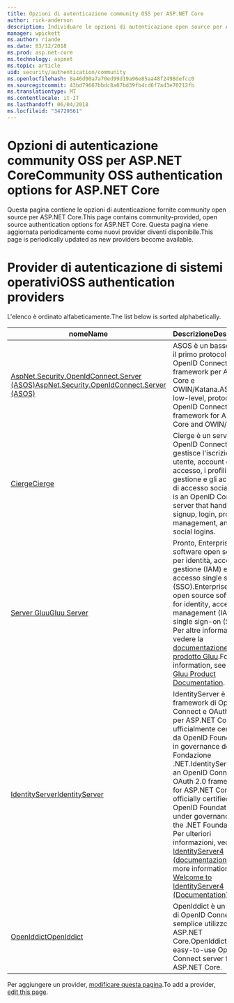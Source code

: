 ```yaml
---
title: Opzioni di autenticazione community OSS per ASP.NET Core
author: rick-anderson
description: Individuare le opzioni di autenticazione open source per ASP.NET Core.
manager: wpickett
ms.author: riande
ms.date: 03/12/2018
ms.prod: asp.net-core
ms.technology: aspnet
ms.topic: article
uid: security/authentication/community
ms.openlocfilehash: 8a46d00a7a70ed99d19a96e85aa48f2498defcc0
ms.sourcegitcommit: 43bd79667bbdc8a07bd39fb4cd6f7ad3e70212fb
ms.translationtype: MT
ms.contentlocale: it-IT
ms.lasthandoff: 06/04/2018
ms.locfileid: "34729561"
---
```

# <a name="community-oss-authentication-options-for-aspnet-core"></a><span data-ttu-id="bc091-103">Opzioni di autenticazione community OSS per ASP.NET Core</span><span class="sxs-lookup"><span data-stu-id="bc091-103">Community OSS authentication options for ASP.NET Core</span></span>

<span data-ttu-id="bc091-104">Questa pagina contiene le opzioni di autenticazione fornite community open source per ASP.NET Core.</span><span class="sxs-lookup"><span data-stu-id="bc091-104">This page contains community-provided, open source authentication options for ASP.NET Core.</span></span> <span data-ttu-id="bc091-105">Questa pagina viene aggiornata periodicamente come nuovi provider diventi disponibile.</span><span class="sxs-lookup"><span data-stu-id="bc091-105">This page is periodically updated as new providers become available.</span></span>

# <a name="oss-authentication-providers"></a><span data-ttu-id="bc091-106">Provider di autenticazione di sistemi operativi</span><span class="sxs-lookup"><span data-stu-id="bc091-106">OSS authentication providers</span></span>

<span data-ttu-id="bc091-107">L'elenco è ordinato alfabeticamente.</span><span class="sxs-lookup"><span data-stu-id="bc091-107">The list below is sorted alphabetically.</span></span>

| <span data-ttu-id="bc091-108">nome</span><span class="sxs-lookup"><span data-stu-id="bc091-108">Name</span></span> | <span data-ttu-id="bc091-109">Descrizione</span><span class="sxs-lookup"><span data-stu-id="bc091-109">Description</span></span> |
| ---- | ----------- |
| [<span data-ttu-id="bc091-110">AspNet.Security.OpenIdConnect.Server (ASOS)</span><span class="sxs-lookup"><span data-stu-id="bc091-110">AspNet.Security.OpenIdConnect.Server (ASOS)</span></span>](https://github.com/aspnet-contrib/AspNet.Security.OpenIdConnect.Server) | <span data-ttu-id="bc091-111">ASOS è un basso livello, il primo protocollo OpenID Connect server framework per ASP.NET Core e OWIN/Katana.</span><span class="sxs-lookup"><span data-stu-id="bc091-111">ASOS is a low-level, protocol-first OpenID Connect server framework for ASP.NET Core and OWIN/Katana.</span></span> |
| [<span data-ttu-id="bc091-112">Cierge</span><span class="sxs-lookup"><span data-stu-id="bc091-112">Cierge</span></span>](https://github.com/pwdless/Cierge) | <span data-ttu-id="bc091-113">Cierge è un server di OpenID Connect che gestisce l'iscrizione utente, account di accesso, i profili, gestione e gli account di accesso social.</span><span class="sxs-lookup"><span data-stu-id="bc091-113">Cierge is an OpenID Connect server that handles user signup, login, profiles, management, and social logins.</span></span> |
| [<span data-ttu-id="bc091-114">Server Gluu</span><span class="sxs-lookup"><span data-stu-id="bc091-114">Gluu Server</span></span>](https://gluu.org/) | <span data-ttu-id="bc091-115">Pronto, Enterprise software open source per identità, accedere a gestione (IAM) e accesso single sign-on (SSO).</span><span class="sxs-lookup"><span data-stu-id="bc091-115">Enterprise ready, open source software for identity, access management (IAM), and single sign-on (SSO).</span></span> <span data-ttu-id="bc091-116">Per altre informazioni, vedere la [documentazione del prodotto Gluu](https://gluu.org/docs/).</span><span class="sxs-lookup"><span data-stu-id="bc091-116">For more information, see the [Gluu Product Documentation](https://gluu.org/docs/).</span></span> |
| [<span data-ttu-id="bc091-117">IdentityServer</span><span class="sxs-lookup"><span data-stu-id="bc091-117">IdentityServer</span></span>](https://identityserver.io/) | <span data-ttu-id="bc091-118">IdentityServer è un framework di OpenID Connect e OAuth 2.0 per ASP.NET Core, ufficialmente certificate da OpenID Foundation e in governance della Fondazione .NET.</span><span class="sxs-lookup"><span data-stu-id="bc091-118">IdentityServer is an OpenID Connect and OAuth 2.0 framework for ASP.NET Core, officially certified by the OpenID Foundation and under governance of the .NET Foundation.</span></span> <span data-ttu-id="bc091-119">Per ulteriori informazioni, vedere [di IdentityServer4 (documentazione)](https://identityserver4.readthedocs.io/en/release/).</span><span class="sxs-lookup"><span data-stu-id="bc091-119">For more information, see [Welcome to IdentityServer4 (Documentation)](https://identityserver4.readthedocs.io/en/release/).</span></span> |
| [<span data-ttu-id="bc091-120">OpenIddict</span><span class="sxs-lookup"><span data-stu-id="bc091-120">OpenIddict</span></span>](https://github.com/openiddict/openiddict-core) | <span data-ttu-id="bc091-121">OpenIddict è un server di OpenID Connect di semplice utilizzo per ASP.NET Core.</span><span class="sxs-lookup"><span data-stu-id="bc091-121">OpenIddict is an easy-to-use OpenID Connect server for ASP.NET Core.</span></span> |

<span data-ttu-id="bc091-122">Per aggiungere un provider, [modificare questa pagina](https://github.com/login?return_to=https%3A%2F%2Fgithub.com%2Faspnet%2FDocs%2Fedit%2Fmaster%2Faspnetcore%2Fsecurity%2Fauthentication%2Fcommunity.md).</span><span class="sxs-lookup"><span data-stu-id="bc091-122">To add a provider, [edit this page](https://github.com/login?return_to=https%3A%2F%2Fgithub.com%2Faspnet%2FDocs%2Fedit%2Fmaster%2Faspnetcore%2Fsecurity%2Fauthentication%2Fcommunity.md).</span></span>
